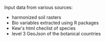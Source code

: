 Input data from various sources:
- harmonized soil rasters
- Bio variables extracted using R packages
- Kew's html checlist of species
- level 3 GeoJson of the botanical countries
